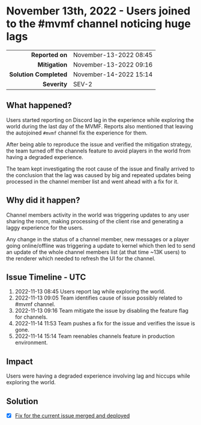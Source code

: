 # November 13th, 2022 - Users joined to the #mvmf channel noticing huge lags

|                            |                        |
| -------------------------: |:---------------------- |
| **Reported on**            | November-13-2022 08:45 |
| **Mitigation**             | November-13-2022 09:16 |
| **Solution Completed**     | November-14-2022 15:14 |
| **Severity**               | SEV-2                  |

## What happened?

Users started reporting on Discord lag in the experience while exploring the world during the last day of the MVMF. Reports also mentioned that leaving the autojoined `#mvmf` channel fix the experience for them.

After being able to reproduce the issue and verified the mitigation strategy, the team turned off the channels feature to avoid players in the world from having a degraded experience.

The team kept investigating the root cause of the issue and finally arrived to the conclusion that the lag was caused by big and repeated updates being processed in the channel member list and went ahead with a fix for it.

## Why did it happen?

Channel members activity in the world was triggering updates to any user sharing the room, making processing of the client rise and generating a laggy experience for the users.

Any change in the status of a channel member, new messages or a player going online/offline was triggering a update to kernel which then led to send an update of the whole channel members list (at that time ~13K users) to the renderer which needed to refresh the UI for the channel.

## Issue Timeline - UTC

1. 2022-11-13 08:45 Users report lag while exploring the world.
1. 2022-11-13 09:05 Team identifies cause of issue possibly related to #mvmf channel.
1. 2022-11-13 09:16 Team mitigate the issue by disabling the feature flag for channels.
1. 2022-11-14 11:53 Team pushes a fix for the issue and verifies the issue is gone.
1. 2022-11-14 15:14 Team reenables channels feature in production environment.

## Impact

Users were having a degraded experience involving lag and hiccups while exploring the world.

## Solution

- [x] [Fix for the current issue merged and deployed](https://github.com/decentraland/kernel/pull/701)
